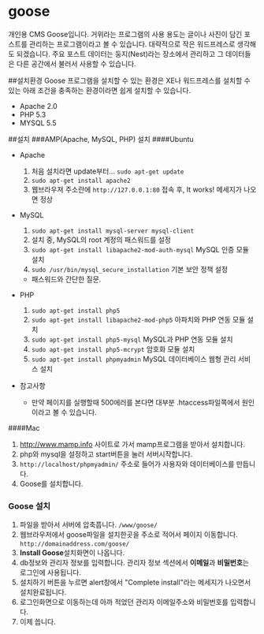 goose
=====

개인용 CMS Goose입니다.
거위라는 프로그램의 사용 용도는 글이나 사진이 담긴 포스트를 관리하는 프로그램이라고 볼 수 있습니다. 대략적으로 작은 워드프레스로 생각해도 되겠습니다.
주요 포스트 데이터는 둥지(Nest)라는 장소에서 관리하고 그 데이터들은 다른 공간에서 불러서 사용할 수 있습니다.


##설치환경
Goose 프로그램을 설치할 수 있는 환경은 XE나 워드프레스를 설치할 수 있는 아래 조건을 충족하는 환경이라면 쉽게 설치할 수 있습니다.

* Apache 2.0
* PHP 5.3
* MYSQL 5.5

##설치
###AMP(Apache, MySQL, PHP) 설치
####Ubuntu
* Apache
  1. 처음 설치라면 update부터... `sudo apt-get update`
  1. `sudo apt-get install apache2`
  1. 웹브라우져 주소란에 `http://127.0.0.1:80` 접속 후, It works! 메세지가 나오면 정상

* MySQL 
  1. `sudo apt-get install mysql-server mysql-client`
  1. 설치 중, MySQL의 root 계정의 패스워드를 설정
  1. `sudo apt-get install libapache2-mod-auth-mysql` MySQL 인증 모듈 설치
  1. `sudo /usr/bin/mysql_secure_installation` 기본 보안 정책 설정 
    * 패스워드와 간단한 질문. 

* PHP
  1. `sudo apt-get install php5`
  1. `sudo apt-get install libapache2-mod-php5` 아파치와 PHP 연동 모듈 설치
  1. `sudo apt-get install php5-mysql` MySQL과 PHP 연동 모듈 설치
  1. `sudo apt-get install php5-mcrypt` 암호화 모듈 설치
  1. `sudo apt-get install phpmyadmin` MySQL 데이터베이스 웹형 관리 서비스 설치

* 참고사항
  * 만약 페이지를 실행할때  500에러를 본다면 대부분 .htaccess파일쪽에서 원인이라고 볼 수 있습니다.

####Mac
1. http://www.mamp.info 사이트로 가서 mamp프로그램을 받아서 설치합니다.
1. php와 mysql을 설정하고 start버튼을 눌러 서버시작합니다.
1. `http://localhost/phpmyadmin/` 주소로 들어가 사용자와 데이터베이스를 만듭니다.
1. Goose를 설치합니다.

### Goose 설치
1. 파일을 받아서 서버에 압축풉니다. `/www/goose/`
1. 웹브라우저에서 goose파일을 설치한곳을 주소로 적어서 페이지 이동합니다. `http://domainaddress.com/goose/`
1. **Install Goose**설치화면이 나옵니다.
1. db정보와 관리자 정보를 입력합니다. 관리자 정보 섹션에서 **이메일**과 **비밀번호**는 로그인에 사용됩니다.
1. 설치하기 버튼을 누르면  alert창에서 "Complete install"라는 메세지가 나오면서 설치완료됩니다.
1. 로그인화면으로 이동하는데 아까 적었던 관리자 이메일주소와 비밀번호를 입력합니다.
1. 이제 씁니다.